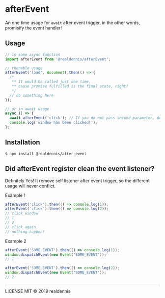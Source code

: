# afterEvent

An one time usage for `await` after event trigger, in the other words, promisify the event handler!

## Usage

```javascript
// in some async function
import afterEvent from '@realdennis/afterEvent';

// thenable usage
afterEvent('load', document).then(() => {
  /*
   ** It would be called just one time,
   ** cause promise fulfilled is the final state, right?
   */
  // do something here
});

// or in await usage
async () => {
  await afterEvent('click'); // If you do not pass second parameter, default is window.
  console.log('window has been clicked!');
};
```

## Installation

```
$ npm install @realdennis/after-event
```

## Did afterEvent register clean the event listener?

Definitely Yes!
It remove self listener after event trigger, so the different usage will never conflict.

Example 1

```javascript
afterEvent('click').then(() => console.log(1));
afterEvent('click').then(() => console.log(2));
// click window
// 1
// 2
// click again
// nothing happen!
```

Example 2

```javascript
afterEvent('SOME_EVENT').then(() => console.log(1));
window.dispatchEvent(new Event('SOME_EVENT'));
// 1

afterEvent('SOME_EVENT').then(() => console.log(2));
window.dispatchEvent(new Event('SOME_EVENT'));
// 2
```

---

LICENSE MIT © 2019 realdennis
